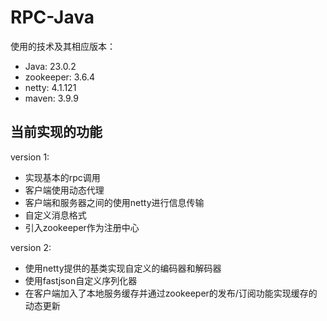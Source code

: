 # RPC-Java

使用的技术及其相应版本：

+ Java: 23.0.2
+ zookeeper: 3.6.4
+ netty: 4.1.121
+ maven: 3.9.9

## 当前实现的功能

version 1:
+ 实现基本的rpc调用
+ 客户端使用动态代理
+ 客户端和服务器之间的使用netty进行信息传输
+ 自定义消息格式
+ 引入zookeeper作为注册中心

version 2:
+ 使用netty提供的基类实现自定义的编码器和解码器
+ 使用fastjson自定义序列化器
+ 在客户端加入了本地服务缓存并通过zookeeper的发布/订阅功能实现缓存的动态更新